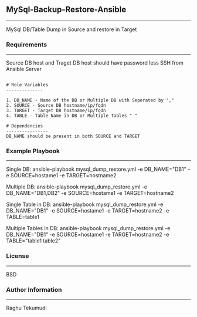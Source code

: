 ## MySql-Backup-Restore-Ansible
----------------
MySql DB/Table Dump in Source and restore in Target

### Requirements
----------------
Source DB host and Traget DB host should have password less SSH from Ansible Server

```

# Role Variables
--------------

1. DB_NAME - Name of the DB or Multiple DB with Seperated by ","
2. SOURCE - Source DB hostname/ip/fqdn
3. TARGET - Target DB hostname/ip/fqdn
4. TABLE - Table Name in DB or Multiple Tables " "

# Dependencies
----------------
DB_NAME should be present in both SOURCE and TARGET

```

### Example Playbook
----------------
Single DB: ansible-playbook mysql_dump_restore.yml -e DB_NAME="DB1" -e SOURCE=hostame1 -e TARGET=hostname2

Multiple DB: ansible-playbook mysql_dump_restore.yml -e DB_NAME="DB1,DB2" -e SOURCE=hostame1 -e TARGET=hostname2

Single Table in DB: ansible-playbook mysql_dump_restore.yml -e DB_NAME="DB1" -e SOURCE=hostame1 -e TARGET=hostname2 -e TABLE=table1

Multiple Tables in DB: ansible-playbook mysql_dump_restore.yml -e DB_NAME="DB1" -e SOURCE=hostame1 -e TARGET=hostname2 -e TABLE="table1 table2"


### License
-------

BSD

### Author Information
------------------
Raghu Tekumudi
